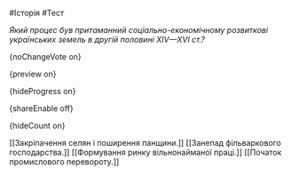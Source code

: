 #Історія #Тест

*Який процес був притаманний соціально-економічному розвиткові українських земель в другій половині XIV—XVI ст.?*

{noChangeVote on}

{preview on}

{hideProgress on}

{shareEnable off}

{hideCount on}

[[Закріпачення селян і поширення панщини.]]
[[Занепад фільваркового господарства.]]
[[Формування ринку вільнонайманої праці.]]
[[Початок промислового перевороту.]]

